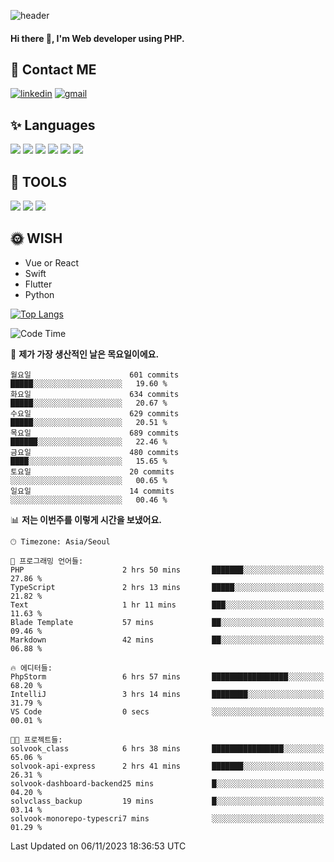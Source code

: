 ![header](https://capsule-render.vercel.app/api?type=waving&color=auto&height=300&section=header&text=Elin&fontSize=90&animation=twinkling)

#### Hi there 👋, I'm <b>Web developer</b> using PHP. ####

<!--
- 🔭 I’m currently working on Uniwill
- 🌱 I’m currently learning Vue or React or Python.
-->

<!---#### I am PHP developer --->

## 💌 Contact ME ###
[<img src='https://img.shields.io/badge/-EunjiKo-%230A66C2?style=flat-square&logo=LinkedIn&logoColor=white' alt='linkedin'>](https://www.linkedin.com/in/https://www.linkedin.com/in/eunji-ko-00a907164//)  [<img src='https://img.shields.io/badge/-einee214%40gmail.com-%23EA4335?style=flat-square&logo=Gmail&logoColor=white' alt='gmail'>](einee214@gmail.com)  


## ✨ Languages
<img src='https://img.shields.io/badge/-PHP-%23777BB4?style=for-the-badge&logo=PHP&logoColor=white'> <img src='https://img.shields.io/badge/-Laravel-%23FF2D20?style=for-the-badge&logo=Laravel&logoColor=white'> <img src='https://img.shields.io/badge/Jquery-%230769AD?style=for-the-badge&logo=Jquery&logoColor=white'> <img src='https://img.shields.io/badge/CSS3-%231572B6?style=for-the-badge&logo=CSS3&logoColor=white'> <img src='https://img.shields.io/badge/Bootstrap-%237952B3?style=for-the-badge&logo=Bootstrap&logoColor=white' > <img src='https://img.shields.io/badge/MySQL-%234479A1?style=for-the-badge&logo=MySQL&logoColor=white' >

## 🌷 TOOLS
<img src='https://img.shields.io/badge/PHPSTORM-%23000000?style=for-the-badge&logo=PhpStorm&logoColor=white' > <img src='https://img.shields.io/badge/GitLab-%23FCA121?style=for-the-badge&logo=GitLab&logoColor=white' > <img src='https://img.shields.io/badge/GitHub-%23181717?style=for-the-badge&logo=GitHub&logoColor=white'>


## 🌞 WISH
- Vue or React
- Swift
- Flutter
- Python


[![Top Langs](https://github-readme-stats.vercel.app/api/top-langs/?username=ein214&layout=compact)](https://github.com/anuraghazra/github-readme-stats)

<!--START_SECTION:waka-->
![Code Time](http://img.shields.io/badge/Code%20Time-3%2C017%20hrs%2044%20mins-blue)

📅 **제가 가장 생산적인 날은 목요일이에요.** 

```text
월요일                      601 commits         █████░░░░░░░░░░░░░░░░░░░░   19.60 % 
화요일                      634 commits         █████░░░░░░░░░░░░░░░░░░░░   20.67 % 
수요일                      629 commits         █████░░░░░░░░░░░░░░░░░░░░   20.51 % 
목요일                      689 commits         ██████░░░░░░░░░░░░░░░░░░░   22.46 % 
금요일                      480 commits         ████░░░░░░░░░░░░░░░░░░░░░   15.65 % 
토요일                      20 commits          ░░░░░░░░░░░░░░░░░░░░░░░░░   00.65 % 
일요일                      14 commits          ░░░░░░░░░░░░░░░░░░░░░░░░░   00.46 % 
```


📊 **저는 이번주를 이렇게 시간을 보냈어요.** 

```text
🕑︎ Timezone: Asia/Seoul

💬 프로그래밍 언어들: 
PHP                      2 hrs 50 mins       ███████░░░░░░░░░░░░░░░░░░   27.86 % 
TypeScript               2 hrs 13 mins       █████░░░░░░░░░░░░░░░░░░░░   21.82 % 
Text                     1 hr 11 mins        ███░░░░░░░░░░░░░░░░░░░░░░   11.63 % 
Blade Template           57 mins             ██░░░░░░░░░░░░░░░░░░░░░░░   09.46 % 
Markdown                 42 mins             ██░░░░░░░░░░░░░░░░░░░░░░░   06.88 % 

🔥 에디터들: 
PhpStorm                 6 hrs 57 mins       █████████████████░░░░░░░░   68.20 % 
IntelliJ                 3 hrs 14 mins       ████████░░░░░░░░░░░░░░░░░   31.79 % 
VS Code                  0 secs              ░░░░░░░░░░░░░░░░░░░░░░░░░   00.01 % 

🐱‍💻 프로젝트들: 
solvook_class            6 hrs 38 mins       ████████████████░░░░░░░░░   65.06 % 
solvook-api-express      2 hrs 41 mins       ███████░░░░░░░░░░░░░░░░░░   26.31 % 
solvook-dashboard-backend25 mins             █░░░░░░░░░░░░░░░░░░░░░░░░   04.20 % 
solvclass_backup         19 mins             █░░░░░░░░░░░░░░░░░░░░░░░░   03.14 % 
solvook-monorepo-typescri7 mins              ░░░░░░░░░░░░░░░░░░░░░░░░░   01.29 % 
```


 Last Updated on 06/11/2023 18:36:53 UTC
<!--END_SECTION:waka-->

<!---![GitHub stats](https://github-readme-stats.vercel.app/api?username=ein214&show_icons=true&theme=dracula)  --->



